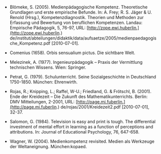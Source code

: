 <!-- filename: 99_Literatur.md -->
<!-- title: Literatur -->

- Blömeke, S. (2005). Medienpädagogische Kompetenz. Theoretische Grundlagen und erste empirische Befunde. In: A. Frey; R. S. Jäger & U. Renold (Hrsg.), Kompetenzdiagnostik. Theorien und Methoden zur Erfassung und Bewertung von beruflichen Kompetenzen. Landau: Empirische Pädagogik, 5, 76-97, URL: [http://zope.ewi.huberlin.](http://zope.ewi.huberlin.) de/institut/abteilungen/didaktik/data/aufsaetze/2005/medienpaedagogische\_Kompetenz.pdf \[2010-07-01].

- Comenius (1658). Orbis sensualium pictus. Die sichtbare Welt.

- Melezinek, A. (1977). Ingenieurpädagogik – Praxis der Vermittlung technischen Wissens. Wien: Springer.

- Petrat, G. (1979). Schulunterricht. Seine Sozialgeschichte in Deutschland 1750-1850. München: Ehrenwirth.

- Rojas, R.; Knipping, L.; Raffel, W-U.; Friedland, G. & Frötschl, B. (2001). Ende der Kreidezeit – Die Zukunft des Mathematikunterrichts. Berlin: DMV Mitteilungen, 2-2001, URL: [http://page.mi.fuberlin.](http://page.mi.fuberlin.) de/rojas/2001/Kreidezeit2.pdf \[2010-07-01], 32-37.

- Salomon, G. (1984). Television is easy and print is tough. The differential investment of mental effort in learning as a function of perceptions and attributions. In: Journal of Educational Psychology, 76, 647-658.

- Wagner, W. (2004). Medienkompetenz revisited. Medien als Werkzeuge der Weltaneignung. München:kopaed.
